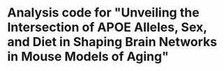 # Analysis code for "Unveiling the Intersection of APOE Alleles, Sex, and Diet in Shaping Brain Networks in Mouse Models of Aging"
